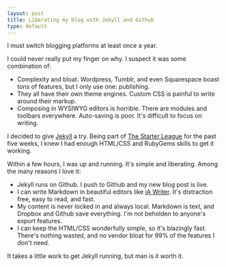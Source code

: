 ```yaml
---
layout: post
title: Liberating my blog with Jekyll and Github
type: default
---
```

I must switch blogging platforms at least once a year.

I could never really put my finger on why. I suspect it was some combination of:

- Complexity and bloat. Wordpress, Tumblr, and even Squarespace boast tons of features, but I only use one: publishing.
- They all have their own theme engines. Custom CSS is painful to write around their markup.
- Composing in WYSIWYG editors is horrible. There are modules and toolbars everywhere. Auto-saving is poor. It's difficult to focus on writing.

I decided to give [Jekyll](http://jekyllrb.com/) a try. Being part of [The Starter League](http://starterleague.com) for the past five weeks, I knew I had enough HTML/CSS and RubyGems skills to get it working.

Within a few hours, I was up and running. It's simple and liberating. Among the many reasons I love it:

- Jekyll runs on Github. I push to Github and my new blog post is live.
- I can write Markdown in beautiful editors like [iA Writer](http://www.iawriter.com). It's distraction free, easy to read, and fast.
- My content is never locked in and always local. Markdown is text, and Dropbox and Github save everything. I'm not beholden to anyone's export features.
- I can keep the HTML/CSS wonderfully simple, so it's blazingly fast. There's nothing wasted, and no vendor bloat for 99% of the features I don't need.

It takes a little work to get Jekyll running, but man is it worth it.
